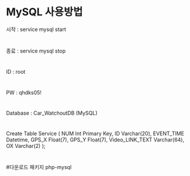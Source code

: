 # MySQL 사용방법
시작 : service mysql start
#
종료 : service mysql stop
#
ID : root
#
PW : qhdks05!
#
Database : Car_WatchoutDB (MySQL)
#
Create Table Service (
	NUM Int Primary Key,
	ID Varchar(20),
	EVENT_TIME Datetime,
	GPS_X Float(7),
	GPS_Y Float(7),
	Video_LINK_TEXT Varchar(64),
	OX Varchar(2)
);
#
#다운로드 패키지
php-mysql
